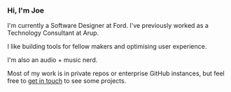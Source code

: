 ### Hi, I'm Joe

I'm currently a Software Designer at Ford. 
I've previously worked as a Technology Consultant at Arup.

I like building tools for fellow makers and optimising user experience.

I'm also an audio + music nerd.

Most of my work is in private repos or enterprise GitHub instances, but feel free to [get in touch](https://joehornby.co.uk) to see some projects.
